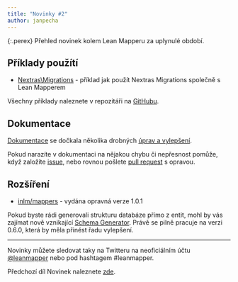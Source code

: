 ```yaml
---
title: "Novinky #2"
author: janpecha
---
```


{:.perex}
Přehled novinek kolem Lean Mapperu za uplynulé období.

## Příklady použítí

* [Nextras\Migrations](https://github.com/LeanMapper/examples/tree/master/nextras-migrations) - příklad jak použít Nextras Migrations společně s Lean Mapperem

Všechny příklady naleznete v repozitáři na [GitHubu](https://github.com/leanmapper/examples).


## Dokumentace

[Dokumentace](https://github.com/LeanMapper/LeanMapper.github.io) se dočkala několika drobných [úprav a vylepšení](https://github.com/LeanMapper/LeanMapper.github.io/pull/33).

Pokud narazíte v dokumentaci na nějakou chybu či nepřesnost pomůže, když založíte [issue](https://github.com/LeanMapper/LeanMapper.github.io/issues/new), nebo rovnou pošlete [pull request](https://github.com/LeanMapper/LeanMapper.github.io/pulls) s opravou.


## Rozšíření

* [inlm/mappers](https://github.com/inlm/mappers) - vydána opravná verze 1.0.1

Pokud byste rádi generovali strukturu databáze přímo z entit, mohl by vás zajímat nově vznikající [Schema Generator](https://github.com/inlm/schema-generator). Právě se pilně pracuje na verzi 0.6.0, která by měla přinést řadu vylepšení.

----

Novinky můžete sledovat taky na Twitteru na neoficiálním účtu [@leanmapper](https://twitter.com/leanmapper) nebo pod hashtagem #leanmapper.

Předchozí díl Novinek naleznete [zde](/blog/2017-11-04-novinky-1/).
